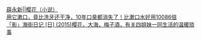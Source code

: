   
[薛永新||樱花（小说）](http://www.dianyue.me/archives/578/lkovixztv1ug953e/)  
[用它漱口，竟比洗牙还干净，10年口臭都消失了！比漱口水好用10086倍](http://www.dianyue.me/archives/277/3cluolv0omio39da/)  
[「影」海街日记 [日] (2015)樱花，大海，梅子酒，有关四姐妹一同生活的温暖琐事](http://www.dianyue.me/archives/264/m2or1gssbtbv0vk5/)